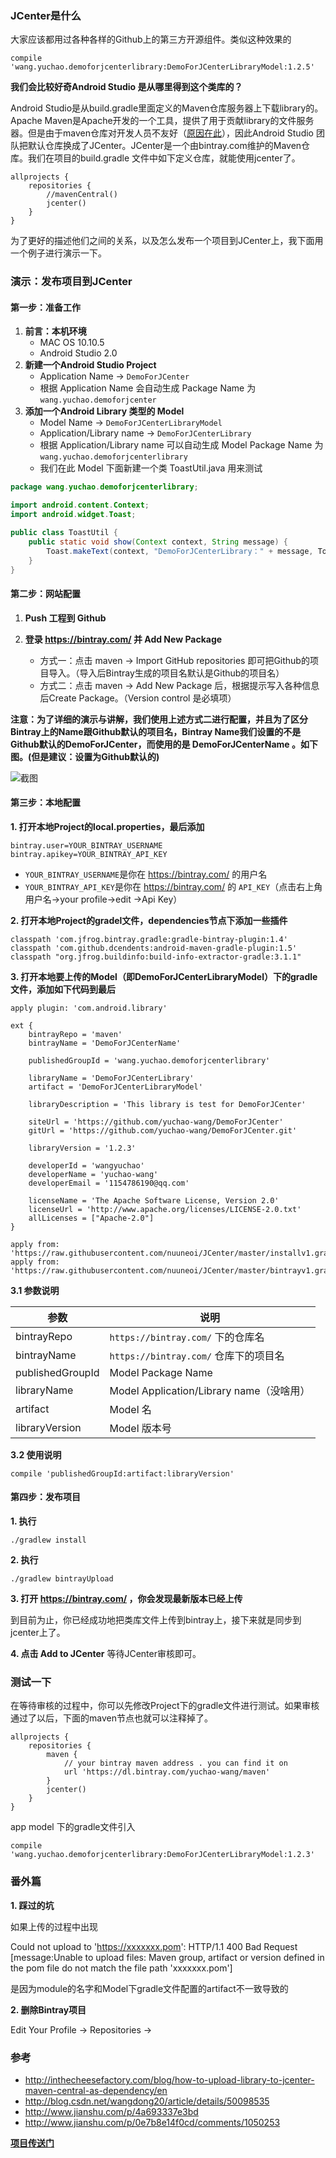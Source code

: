 ### JCenter是什么

大家应该都用过各种各样的Github上的第三方开源组件。类似这种效果的

```
compile 'wang.yuchao.demoforjcenterlibrary:DemoForJCenterLibraryModel:1.2.5'
```

**我们会比较好奇Android Studio 是从哪里得到这个类库的？**

Android Studio是从build.gradle里面定义的Maven仓库服务器上下载library的。Apache Maven是Apache开发的一个工具，提供了用于贡献library的文件服务器。但是由于maven仓库对开发人员不友好（[原因在此](http://www.devtf.cn/?p=760)），因此Android Studio 团队把默认仓库换成了JCenter。JCenter是一个由bintray.com维护的Maven仓库。我们在项目的build.gradle 文件中如下定义仓库，就能使用jcenter了。

```
allprojects {
    repositories {
        //mavenCentral()
        jcenter()
    }
}
```

为了更好的描述他们之间的关系，以及怎么发布一个项目到JCenter上，我下面用一个例子进行演示一下。

### 演示：发布项目到JCenter

#### 第一步：准备工作

1. **前言：本机环境**
	- MAC OS 10.10.5
	- Android Studio 2.0
2. **新建一个Android Studio Project** 
	- Application Name -> `DemoForJCenter`
	- 根据 Application Name 会自动生成 Package Name 为 `wang.yuchao.demoforjcenter`
3. **添加一个Android Library 类型的 Model**
	- Model Name -> `DemoForJCenterLibraryModel`
	- Application/Library name -> `DemoForJCenterLibrary`
	- 根据 Application/Library name 可以自动生成 Model Package Name 为 `wang.yuchao.demoforjcenterlibrary`
	- 我们在此 Model 下面新建一个类 ToastUtil.java 用来测试

```java
package wang.yuchao.demoforjcenterlibrary;

import android.content.Context;
import android.widget.Toast;

public class ToastUtil {
    public static void show(Context context, String message) {
        Toast.makeText(context, "DemoForJCenterLibrary：" + message, Toast.LENGTH_SHORT).show();
    }
}
```

#### 第二步：网站配置

1. **Push 工程到 Github**
2. **登录 https://bintray.com/ 并 Add New Package**

	+ 方式一：点击 maven -> Import GitHub repositories 即可把Github的项目导入。（导入后Bintray生成的项目名默认是Github的项目名）
	+ 方式二：点击 maven -> Add New Package 后，根据提示写入各种信息后Create Package。（Version control 是必填项）

**注意：为了详细的演示与讲解，我们使用上述方式二进行配置，并且为了区分Bintray上的Name跟Github默认的项目名，Bintray Name我们设置的不是Github默认的DemoForJCenter，而使用的是 DemoForJCenterName 。如下图。(但是建议：设置为Github默认的)**

![截图](https://wangyuchao.oss-cn-beijing.aliyuncs.com/blog/program/Android%E5%8F%91%E5%B8%83%E9%A1%B9%E7%9B%AE%E5%88%B0JCenter.jpg)

#### 第三步：本地配置

**1. 打开本地Project的local.properties，最后添加**

```
bintray.user=YOUR_BINTRAY_USERNAME
bintray.apikey=YOUR_BINTRAY_API_KEY
```

- `YOUR_BINTRAY_USERNAME`是你在 https://bintray.com/ 的用户名
- `YOUR_BINTRAY_API_KEY`是你在 https://bintray.com/ 的 `API_KEY`（点击右上角用户名->your profile->edit ->Api Key）

**2. 打开本地Project的gradel文件，dependencies节点下添加一些插件**

```
classpath 'com.jfrog.bintray.gradle:gradle-bintray-plugin:1.4'
classpath 'com.github.dcendents:android-maven-gradle-plugin:1.5'
classpath "org.jfrog.buildinfo:build-info-extractor-gradle:3.1.1"
```

**3. 打开本地要上传的Model（即DemoForJCenterLibraryModel）下的gradle文件，添加如下代码到最后**

```
apply plugin: 'com.android.library'

ext {
    bintrayRepo = 'maven'
    bintrayName = 'DemoForJCenterName'

    publishedGroupId = 'wang.yuchao.demoforjcenterlibrary'

    libraryName = 'DemoForJCenterLibrary'
    artifact = 'DemoForJCenterLibraryModel'

    libraryDescription = 'This library is test for DemoForJCenter'

    siteUrl = 'https://github.com/yuchao-wang/DemoForJCenter'
    gitUrl = 'https://github.com/yuchao-wang/DemoForJCenter.git'

    libraryVersion = '1.2.3'

    developerId = 'wangyuchao'
    developerName = 'yuchao-wang'
    developerEmail = '1154786190@qq.com'

    licenseName = 'The Apache Software License, Version 2.0'
    licenseUrl = 'http://www.apache.org/licenses/LICENSE-2.0.txt'
    allLicenses = ["Apache-2.0"]
}

apply from: 'https://raw.githubusercontent.com/nuuneoi/JCenter/master/installv1.gradle'
apply from: 'https://raw.githubusercontent.com/nuuneoi/JCenter/master/bintrayv1.gradle'
```

**3.1 参数说明**

|参数|说明|
|---|---|
|bintrayRepo|`https://bintray.com/` 下的仓库名|
|bintrayName|`https://bintray.com/` 仓库下的项目名|
|publishedGroupId|Model Package Name|
|libraryName|Model Application/Library name（没啥用）|
|artifact|Model 名|
|libraryVersion|Model 版本号|

**3.2 使用说明**

```
compile 'publishedGroupId:artifact:libraryVersion'
```

#### 第四步：发布项目

**1. 执行**

```
./gradlew install
```

**2. 执行**

```
./gradlew bintrayUpload
```

**3. 打开 https://bintray.com/ ，你会发现最新版本已经上传**

到目前为止，你已经成功地把类库文件上传到bintray上，接下来就是同步到jcenter上了。

**4. 点击 Add to JCenter** 等待JCenter审核即可。
### 测试一下

在等待审核的过程中，你可以先修改Project下的gradle文件进行测试。如果审核通过了以后，下面的maven节点也就可以注释掉了。

```
allprojects {
    repositories {
        maven {
            // your bintray maven address . you can find it on 
            url 'https://dl.bintray.com/yuchao-wang/maven'
        }
        jcenter()
    }
}
```

app model 下的gradle文件引入

```
compile 'wang.yuchao.demoforjcenterlibrary:DemoForJCenterLibraryModel:1.2.3'
```

### 番外篇

**1. 踩过的坑**

如果上传的过程中出现

Could not upload to 'https://xxxxxxx.pom': HTTP/1.1 400 Bad Request [message:Unable to upload files: Maven group, artifact or version defined in the pom file do not match the file path 'xxxxxxx.pom']

是因为module的名字和Model下gradle文件配置的artifact不一致导致的

**2. 删除Bintray项目**

Edit Your Profile -> Repositories -> 

### 参考

- http://inthecheesefactory.com/blog/how-to-upload-library-to-jcenter-maven-central-as-dependency/en
- http://blog.csdn.net/wangdong20/article/details/50098535
- http://www.jianshu.com/p/4a693337e3bd
- http://www.jianshu.com/p/0e7b8e14f0cd/comments/1050253

**[项目传送门](https://github.com/yuchao-wang/DemoForJCenter)**